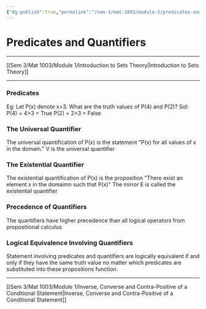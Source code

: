 ```yaml
---
{"dg-publish":true,"permalink":"/sem-3/mat-1003/module-1/predicates-and-quantifiers/","tags":"gardenEntry"}
---
```


# Predicates and Quantifiers
---

[[Sem 3/Mat 1003/Module 1/Introduction to Sets Theory|Introduction to Sets Theory]]

---

### Predicates

Eg:
	Let P(x) denote x>3. What are the truth values of P(4) and P(2)?
	Sol:
		P(4) = 4>3 = True
		P(2) = 2>3 = False

### The Universal Quantifier
The universal quantification of P(x) is the statement
"P(x) for all values of x in the domain." V is the universal quantifier

### The Existential Quantifier
The existential quantification of P(x) is the proposition "There exist an element x in the domaimn such that P(x)"
The mirror E is called the existential quantifier

### Precedence of Quantifiers
The quantifiers have higher precedence than all logical operators from propositional calculus

### Logical Equivalence Involving Quantifiers
Statement involving predicates and quantifiers are logically equivalent if and only if they have the same truth value no matter which predicates are substituted into these propositions function.

---
[[Sem 3/Mat 1003/Module 1/Inverse, Converse and Contra-Positive of a Conditional Statement|Inverse, Converse and Contra-Positive of a Conditional Statement]]
